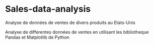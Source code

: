 # Sales-data-analysis
Analyse de données de ventes de divers produits au Etats-Unis

Analyse de differentes données de ventes en utilisant les bibliotheque Pandas et Matplotlib de Python 
